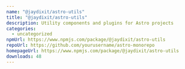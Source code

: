 ```yaml
---
name: "@jaydixit/astro-utils"
title: "@jaydixit/astro-utils"
description: Utility components and plugins for Astro projects
categories:
  - uncategorized
npmUrl: https://www.npmjs.com/package/@jaydixit/astro-utils
repoUrl: https://github.com/yourusername/astro-monorepo
homepageUrl: https://www.npmjs.com/package/@jaydixit/astro-utils
downloads: 48
---
```

